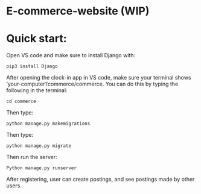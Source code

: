 # E-commerce-website (WIP)

# Quick start:

Open VS code and make sure to install Django with:

	pip3 install Django 

After opening the clock-in app in VS code, make sure your terminal shows ‘your-computer’/commerce/commerce. You can do this by typing the following in the terminal:

	cd commerce
 
Then type:

	python manage.py makemigrations
 
Then type:

	python manage.py migrate
 
Then run the server:

	Python manage.py runserver

 After registering, user can create postings, and see postings made by other users.
